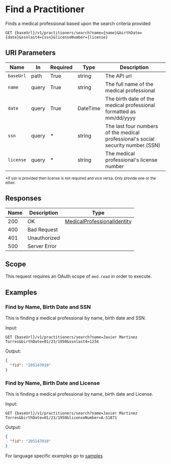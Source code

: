 # Find a Practitioner

Finds a medical professional based upon the search criteria provided
 
```HTTP 
GET {baseUrl}/v1/practitioners/search?name={name}&birthDate={date}&ssnlast4={ssn}&licenseNumber={license}
```

## URI Parameters

| Name | In | Required | Type | Description |
| ---- | -- | -------- | ---- | ----------- |
| `baseUrl` | path | True | string| The API url |
| `name` | query | True | string | The full name of the medical professional  |
| `date` | query | True | DateTime| The birth date of the medical professional  formatted as mm/dd/yyyy |
| `ssn` | query | * | string | The last four numbers of the medical professional's social security number (SSN) |
|`license`| query | *| string| The medical professional's license number|

<sub>*If ssn is provided then license is not required and vice versa. Only provide one or the other. </sub>

## Responses

| Name | Description     | Type  |
| ---- | --------------- | ----- |
| 200  | OK              | [MedicalProfessionalIdentity](../types/medicalProfessionalIdentity.md)  |
| 400  | Bad Request     |  |
| 401  | Unauthorized    |  |
| 500  | Server Error    |  |

## Scope

This request requires an OAuth scope of `med.read` in order to execute.

## Examples


### Find by Name, Birth Date and SSN
This is finding a medical professional by name, birth date and SSN. 

Input:

```HTTP
GET {baseUrl}/v1/practitioners/search?name=Javier Martinez Torres&birthDate=01/23/1950&ssnlast4=1234
```

Output:
 
```json
{ 
  "fid": "205147010" 
} 
```

### Find by Name, Birth Date and License
This is finding a medical professional by name, birth date and License. 

Input:

```HTTP
GET {baseUrl}/v1/practitioners/search?name=Javier Martinez Torres&birthDate=01/23/1950&licenseNumber=A-51871
```

Output:
 
```json
{ 
  "fid": "205147010" 
} 
```

For language specific examples go to [samples](/Samples/)
